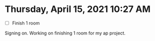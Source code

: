 # Thursday, April 15, 2021 10:27 AM
- [ ] Finish 1 room

Signing on. Working on finishing 1 room for my ap project. 
